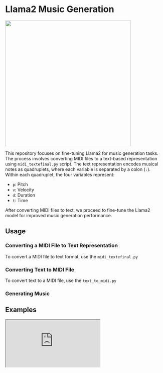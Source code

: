 # Llama2 Music Generation

<img src="https://github.com/fegounna/LLM-Fine-Tuning-for-Music-Generation/assets/130999532/c8c4f29c-7f24-4840-ac15-da371894b925" width="400">


This repository focuses on fine-tuning Llama2 for music generation tasks. The process involves converting MIDI files to a text-based representation using `midi_textefinal.py` script. The text representation encodes musical notes as quadruplets, where each variable is separated by a colon (`:`). Within each quadruplet, the four variables represent:

- `p`: Pitch
- `v`: Velocity
- `d`: Duration
- `t`: Time

After converting MIDI files to text, we proceed to fine-tune the Llama2 model for improved music generation performance.

## Usage

### Converting a MIDI File to Text Representation

To convert a MIDI file to text format, use the `midi_textefinal.py` 

### Converting Text to MIDI File

To convert text to a MIDI file, use the `text_to_midi.py` 
### Generating Music

## Examples

<iframe src="https://github.com/fegounna/LLM-Fine-Tuning-for-Music-Generation/assets/130999532/5bad2db3-d302-4b5b-8543-daa4c5905ddf",width="400">

https://github.com/fegounna/LLM-Fine-Tuning-for-Music-Generation/assets/130999532/1457b861-6d13-44b1-9fc4-b9502c6fc1ee

https://github.com/fegounna/LLM-Fine-Tuning-for-Music-Generation/assets/130999532/0ddec94f-4aab-4c80-8bdf-b1ea817d3ec3

https://github.com/fegounna/LLM-Fine-Tuning-for-Music-Generation/assets/130999532/d8f6f578-e00b-4a82-adf0-ebbfb41aea6c

https://github.com/fegounna/LLM-Fine-Tuning-for-Music-Generation/assets/130999532/9a71279b-a2b7-467e-8d89-2191c12313d1

https://github.com/fegounna/LLM-Fine-Tuning-for-Music-Generation/assets/130999532/0c83de6a-5287-457a-96be-a598828e4141

## Acknowledgments

- Special thanks to our tutor, [Ghadjeres](https://github.com/Ghadjeres), for his guidance and support throughout this project.

## Contributors

- Yessin Moakher ([fegounna](https://github.com/fegounna))
- Marc Janthial ([EchoSlash](https://github.com/EchoSlash))
- Charles Benichou--chaffanjon ([chafflarch](https://github.com/chafflarch))
- Cyprien Laruelle
- Jules Cognon
- Damien Fromilhague




